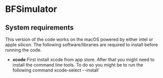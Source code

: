 # BFSimulator

## System requirements
This version of the code works on the macOS powered by either intel or apple silicon. The following software/libraries are required to install before running the code.
* **xcode** 
First install xcode from app store. After that you might need to install the command line tools. To do so you might be to run the following command
xcode-select --install`
